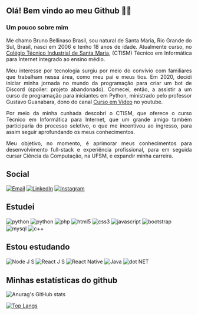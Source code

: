 
## Olá! Bem vindo ao meu Github 👋🏻

### Um pouco sobre mim
<!-- <img style="width:256px; border-radius:50%; margin: 1rem;" align="right" alt="" src=""/> -->

<p align="justify">Me chamo Bruno Bellinaso Brasil, sou natural de Santa Maria, Rio Grande do Sul, Brasil, nasci em 2006 e tenho 18 anos de idade. Atualmente curso, no <a href="https://www.ufsm.br/unidades-universitarias/ctism">Colégio Técnico Industrial de Santa Maria</a>, (CTISM) Técnico em Informática para Internet integrado ao ensino médio.</p>

<p align="justify">Meu interesse por tecnologia surgiu por meio do convívio com familiares que trabalham nessa área, como meu pai e meus tios. Em 2020, decidi iniciar minha jornada no mundo da programação para criar um bot de Discord (spoiler: projeto abandonado). Comecei, então, a assistir a um curso de programação para iniciantes em Python, ministrado pelo professor Gustavo Guanabara, dono do canal <a href="https://www.youtube.com/@CursoemVideo">Curso em Vídeo</a> no youtube. </p>

<p align="justify">Por meio da minha cunhada descobri o CTISM, que oferece o curso Técnico em Informática para Internet, que um grande amigo também participaria do processo seletivo, o que me incentivou ao ingresso, para assim seguir aprofundando os meus conhecimentos.</p>

<p align="justify">Meu objetivo, no momento, é aprimorar meus conhecimentos para desenvolvimento full-stack e experiência profissional, para em seguida cursar Ciência da Computação, na UFSM, e expandir minha carreira.</p>


## Social

[![Email](https://img.shields.io/badge/Gmail-D14836?style=for-the-badge&logo=gmail&logoColor=white)](mailto:brunobellinaso2006@gmail.com)
[![LinkedIn](https://img.shields.io/badge/LinkedIn-0077B5?style=for-the-badge&logo=linkedin&logoColor=white)](https://www.linkedin.com/in/brunobellinaso)
[![Instagram](https://img.shields.io/badge/Instagram-E4405F?style=for-the-badge&logo=instagram&logoColor=white)](https://www.instagram.com/brunobellinaso/)


## Estudei
<div display="inline-block">
    <!--py-->
    <img align="center" alt="python" src="https://img.shields.io/badge/Python-3776AB?style=for-the-badge&logo=python&logoColor=white"/>
    <!--py-->
    <img align="center" alt="python" src="https://img.shields.io/badge/Flask-000000?style=for-the-badge&logo=flask&logoColor=white"/>
    <!--php-->
    <img align="center" alt="php" src="https://img.shields.io/badge/PHP-777BB4?style=for-the-badge&logo=php&logoColor=white"/>
    <!--html-->
    <img align="center" alt="html5" src="https://img.shields.io/badge/HTML5-E34F26?style=for-the-badge&logo=html5&logoColor=white"/>
    <!--css-->
    <img align="center" alt="css3" src="https://img.shields.io/badge/CSS3-1572B6?style=for-the-badge&logo=css3&logoColor=white"/>
    <!--js-->
    <img align="center" alt="javascript" src="https://img.shields.io/badge/JavaScript-F7DF1E?style=for-the-badge&logo=javascript&logoColor=black"/>
    <!--bootstrap-->
    <img align="center" alt="bootstrap" src="https://img.shields.io/badge/Bootstrap-563D7C?style=for-the-badge&logo=bootstrap&logoColor=white"/>
    <!--mysql-->
    <img align="center" alt="mysql" src="https://img.shields.io/badge/MySQL-005C84?style=for-the-badge&logo=mysql&logoColor=white"/>
    <!--c++-->
    <img align="center" alt="c++" src="https://img.shields.io/badge/C%2B%2B-00599C?style=for-the-badge&logo=c%2B%2B&logoColor=white"/>
    <!--c-->
    <!-- <img align="center" alt="c" src="https://img.shields.io/badge/C-00599C?style=for-the-badge&logo=c&logoColor=white"/> -->
</div>


## Estou estudando
<div display="inline-block">
    <!-- Node jS -->
    <img align="center" alt="Node J S" src="https://img.shields.io/badge/Node.js-43853D?style=for-the-badge&logo=node.js&logoColor=white"/>
    <!-- React JS -->
    <img align="center" alt="React J S" src="https://img.shields.io/badge/React-20232A?style=for-the-badge&logo=react&logoColor=61DAFB"/>
    <!-- React Native -->
    <img align="center" alt="React Native" src="https://img.shields.io/badge/React_Native-20232A?style=for-the-badge&logo=react&logoColor=61DAFB"/>
    <!-- JAVA -->
    <img align="center" alt="Java" src="https://img.shields.io/badge/Java-ED8B00?style=for-the-badge&logo=openjdk&logoColor=white"/>
    <!-- .NET -->
    <img align="center" alt="dot NET" src="https://img.shields.io/badge/.NET-512BD4.svg?style=for-the-badge&logo=dotnet&logoColor=white"/>
</div>


## Minhas estatísticas do github

![Anurag's GitHub stats](https://github-readme-stats.vercel.app/api?username=bellinaso&show_icons=true&theme=midnight-purple)

[![Top Langs](https://github-readme-stats.vercel.app/api/top-langs/?username=bellinaso&theme=midnight-purple)](https://github.com/bellinaso/github-readme-stats)
